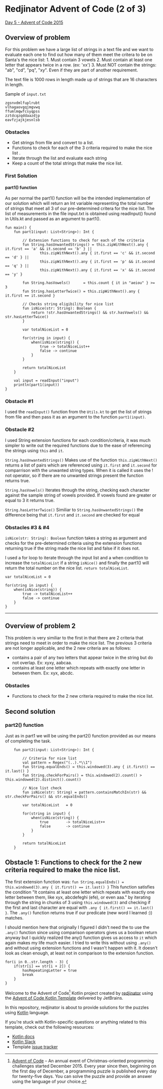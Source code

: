 # Redjinator Advent of Code (2 of 3)

[Day 5 - Advent of Code 2015](https://adventofcode.com/2015/day/5)

## Overview of problem
For this problem we have a large list of strings in a text file and we want to evaluate each one to find out how many of them meet the critera to be on Santa's the nice list:
    1. Must contain 3 vowels
    2. Must contain at least one letter that appears twice in a row. (ex: 'xx')
    3. Must NOT contain the strings: "ab", "cd", "pq", "xy". Even if they are part of another requirement.

The text file is 1000 rows in length made up of strings that are 16 characters in length.

Sample of `input.txt`
```
zgsnvdmlfuplrubt
vlhagaovgqjmgvwq
ffumlmqwfcsyqpss
zztdcqzqddaazdjp
eavfzjajkjesnlsb
```

### Obstacles
* Get strings from file and convert to a list.
* Functions to check for each of the 3 criteria required to make the nice list .
* Iterate through the list and evaluate each string
* Keep a count of the total strings that make the nice list.

### First Solution

#### part1() function
As per normal the part1() function will be the intended implementation of our solution which will return an Int variable representing the total number of strings that meet all 3 of our pre-determined critera for the nice list. The list of measurements in the file input.txt is obtained using readInput() found in Utils.kt and passed as an argument to part1().
```
fun main() {
    fun part1(input: List<String>): Int {

        // Extension functions to check for each of the criteria
        fun String.hasUnwantedStrings() = this.zipWithNext().any { it.first == 'a' && it.second == 'b' } ||
                this.zipWithNext().any { it.first == 'c' && it.second == 'd' } ||
                this.zipWithNext().any { it.first == 'p' && it.second == 'q' } ||
                this.zipWithNext().any { it.first == 'x' && it.second == 'y' }

        fun String.hasVowels()      = this.count { it in "aeiou" } >= 3
        fun String.hasLetterTwice() = this.zipWithNext().any { it.first == it.second }

        // Checks string eligibility for nice list
        fun isNice(str: String): Boolean {
            return !str.hasUnwantedStrings() && str.hasVowels() && str.hasLetterTwice()
        }

        var totalNiceList = 0

        for(string in input) {
            when(isNice(string)) {
                true -> totalNiceList++
                false -> continue
            }
        }

        return totalNiceList
    }
    
    val input = readInput("input")
    println(part1(input))
}
```
### Obstacle #1
I used the `readInput()` function from the `Utils.kt` to get the list of strings from file and then pass it as an argument to the function `part1(input)`.

### Obstacle #2
I used String extension functions for each condition/criteria, it was much simpler to write out the required functions due to the ease of referencing the strings using `this` and `it`.

`String.hasUnwantedStrings()` Makes use of the function `this.zipWithNext()` returns a list of pairs which are referenced using `it.first` and `it.second` for comparrison with the unwanted string types. When it is called it uses the ! not operator, so if there are no unwanted strings present the function returns true. 

`String.hasVowels()` Iterates through the string, checking each character against the sample string of vowels provided. If vowels found are greater or equal to 3 it returns true.

`String.hasLetterTwice()` Similiar to `String.hasUnwantedStrings()` the difference being that `it.first` and `it.second` are  checked for equal

### Obstacles #3 & #4
`isNice(str: String): Boolean` function takes a string as argument and checks for the pre-determined criteria using the extension functions returning true if the string made the nice list and false if it does not.

I used a for loop to iterate through the input list and a when condition to increase the `totalNiceList` if a string `isNice()` and finally the part1() will return the total number on the nice list. `return totalNiceList`. 
```
var totalNiceList = 0

for(string in input) {
    when(isNice(string)) {
        true -> totalNiceList++
        false -> continue
    }
}
```

---

## Overview of problem 2
This problem is very similiar to the first in that there are 2 criteria that strings need to meet in order
to make the nice list. The previous 3 criteria are not longer applicable, and the 2 new criteria are as follows:
* contains a pair of any two letters that appear twice in the string but do not overlap. Ex: xyxy, aabcaa.
* contains at least one letter which repeats with exactly one letter in between them. Ex: xyx, abcdc.

### Obstacles
* Functions to check for the 2 new criteria required to make the nice list.

## Second solution
### part2() function

Just as in part1 we will be using the part2() function provided as our means of completing the task.

```
    fun part2(input: List<String>): Int {

        // Criteria for nice list
        val pattern = Regex("(..).*\\1")
        fun String.equalEnds() = this.windowed(3).any { it.first() == it.last() }
        fun String.checkForPairs() = this.windowed(2).count() > this.windowed(2).distinct().count()

        // Nice list check
        fun isNice(str: String) = pattern.containsMatchIn(str) && str.checkForPairs() && str.equalEnds()

        var totalNiceList   = 0

        for(string in input) {
            when(isNice(string)) {
                true        -> totalNiceList++
                false       -> continue
            }
        }

        return totalNiceList
    }
```

## Obstacle 1: Functions to check for the 2 new criteria required to make the nice list.

The first extension function was: 
```fun String.equalEnds() = this.windowed(3).any { it.first() == it.last() }```
This function satisfies the condition "It contains at least one letter which repeats with exactly one letter between them, like xyx, abcdefeghi (efe), or even aaa." by iterating through the string in chunks of 3 using `this.windowed(3)` and checking if the first and last character are equal with `.any { it.first() == it.last() }`. The `.any()` function returns true if our predicate (new word I learned :)) matches.

I should mention here that originally I figured I didn't need the to use the `.any()` function since using comparison operators gives us a boolean return anyway but I quickly realized the any() function gives us access to `it` which again makes my life much easier.
I tried to write this without using `.any()` and without using extension functions and I wasn't happen with it. It doesn't look as clean enough, at least not in comparison to the extension function.
```
for(i in 0..str.length - 3) {
    if(str[i] == str[i + 2]) {
        hasRepeatingLetter = true
        break
    }
}
```









Welcome to the Advent of Code[^aoc] Kotlin project created by [redjinator][github] using the [Advent of Code Kotlin Template][template] delivered by JetBrains.

In this repository, redjinator is about to provide solutions for the puzzles using [Kotlin][kotlin] language.

If you're stuck with Kotlin-specific questions or anything related to this template, check out the following resources:

- [Kotlin docs][docs]
- [Kotlin Slack][slack]
- Template [issue tracker][issues]


[^aoc]:
    [Advent of Code][aoc] – An annual event of Christmas-oriented programming challenges started December 2015.
    Every year since then, beginning on the first day of December, a programming puzzle is published every day for twenty-five days.
    You can solve the puzzle and provide an answer using the language of your choice.

[aoc]: https://adventofcode.com
[docs]: https://kotlinlang.org/docs/home.html
[github]: https://github.com/redjinator
[issues]: https://github.com/kotlin-hands-on/advent-of-code-kotlin-template/issues
[kotlin]: https://kotlinlang.org
[slack]: https://surveys.jetbrains.com/s3/kotlin-slack-sign-up
[template]: https://github.com/kotlin-hands-on/advent-of-code-kotlin-template
